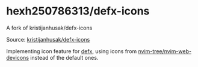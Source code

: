 # hexh250786313/defx-icons

A fork of kristijanhusak/defx-icons

Source: [kristijanhusak/defx-icons](https://github.com/kristijanhusak/defx-icons)

Implementing icon feature for [defx](https://github.com/Shougo/defx.nvim), using icons from [nvim-tree/nvim-web-devicons](https://github.com/nvim-tree/nvim-web-devicons) instead of the default ones.
